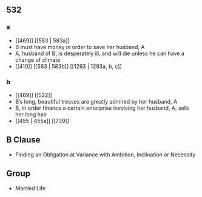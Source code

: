 ## 532
### a
- [[469]] [[583 | 583a]] 
- B must have money in order to save her husband, A
- A, husband of B, is desperately ill, and will die unless he can have a change of climate
- [[410]] [[583 | 583b]] [[1293 | 1293a, b, c]] 

### b
- [[469]] [[522]] 
- B’s long, beautiful tresses are greatly admired by her husband, A
- B, in order finance a certain enterprise involving her husband, A, sells her long hair
- [[455 | 455a]] [[739]] 

## B Clause
- Finding an Obligation at Variance with Ambition, Inclination or Necessity

## Group
- Married Life

